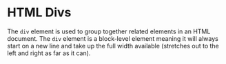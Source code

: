 # HTML Divs

The `div` element is used to group together related elements in an HTML document. The `div` element is a block-level element meaning it will always start on a new line and take up the full width available (stretches out to the left and right as far as it can).
